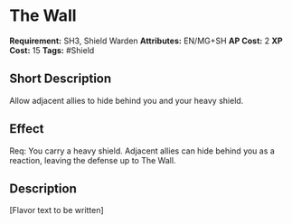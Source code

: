 # The Wall

 **Requirement:** SH3, Shield Warden
 **Attributes:** EN/MG+SH
 **AP Cost:** 2
 **XP Cost:** 15
 **Tags:** #Shield

## Short Description
Allow adjacent allies to hide behind you and your heavy shield.

## Effect
Req: You carry a heavy shield. Adjacent allies can hide behind you as a reaction, leaving the defense up to The Wall.

## Description
[Flavor text to be written]
